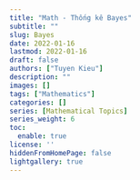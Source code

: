 ```yaml
---
title: "Math - Thống kê Bayes"
subtitle: ""
slug: Bayes
date: 2022-01-16
lastmod: 2022-01-16
draft: false
authors: ["Tuyen Kieu"]
description: ""
images: []
tags: ["Mathematics"]
categories: []
series: [Mathematical Topics]
series_weight: 6
toc:
  enable: true
license: ''  
hiddenFromHomePage: false
lightgallery: true
---
```


<!--more-->